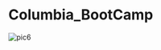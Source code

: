 # Columbia_BootCamp

![pic6](https://user-images.githubusercontent.com/49292265/61593177-241a3c80-abaa-11e9-9563-00d8ea088ab2.png)
